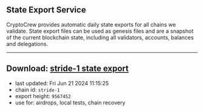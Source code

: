 ## State Export Service
CryptoCrew provides automatic daily state exports for all chains we validate. State export files can be used as genesis files and are a snapshot of the current blockchain state, including all validators, accounts, balances and delegations.

---
**Download: [stride-1 state export](https://dl-eu2.ccvalidators.com/SERVICE/stride/stride-1_export_9567452.json)**
---

- last updated: Fri Jun 21 2024 11:15:25
- chain id: `stride-1`
- export height: `9567452`
- use for: airdrops, local tests, chain recovery
